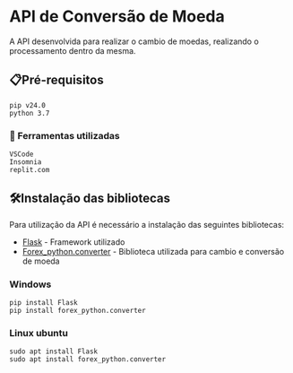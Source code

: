 
# API de Conversão de Moeda

A API desenvolvida para realizar o cambio de moedas, realizando o processamento dentro da mesma.

##  📋Pré-requisitos 
```
pip v24.0 
python 3.7
```
### 🔩 Ferramentas utilizadas
```
VSCode
Insomnia
replit.com
```

## 🛠️Instalação das bibliotecas
 Para utilização da API é necessário a instalação das seguintes bibliotecas:
* [Flask](https://flask.palletsprojects.com/en/3.0.x/api/) - Framework utilizado
* [Forex_python.converter](https://pypi.org/project/forex-python/) - Biblioteca utilizada para cambio e conversão de moeda 

### Windows
```
pip install Flask
pip install forex_python.converter
```
### Linux ubuntu
```
sudo apt install Flask
sudo apt install forex_python.converter
```



